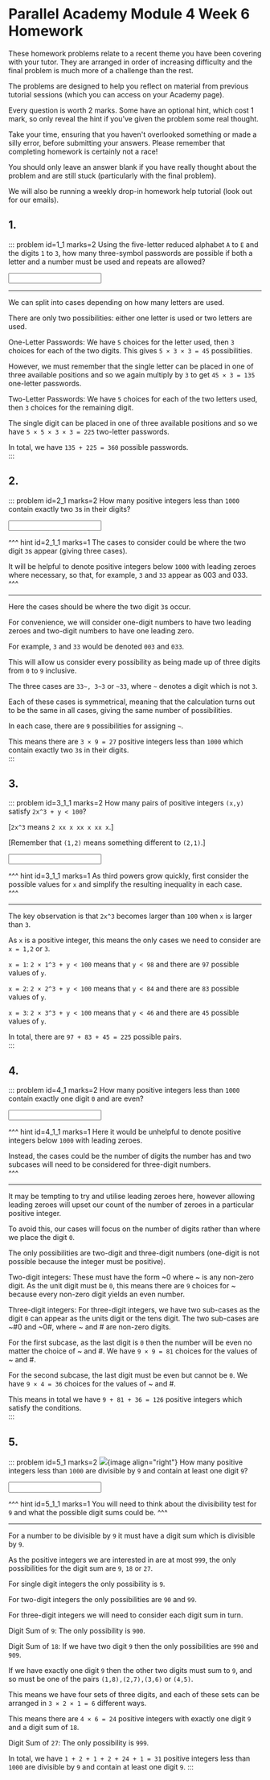 # Parallel Academy Module 4 Week 6 Homework

These homework problems relate to a recent theme you have been covering with your tutor. They are arranged in order of increasing difficulty and the final problem is much more of a challenge than the rest.  

The problems are designed to help you reflect on material from previous tutorial sessions (which you can access on your Academy page).  

Every question is worth 2 marks. Some have an optional hint, which cost 1 mark, so only reveal the hint if you’ve given the problem some real thought.   

Take your time, ensuring that you haven't overlooked something or made a silly error, before submitting your answers. Please remember that completing homework is certainly not a race!  

You should only leave an answer blank if you have really thought about the problem and are still stuck (particularly with the final problem).  

We will also be running a weekly drop-in homework help tutorial (look out for our emails).  


## 1.
::: problem id=1_1 marks=2
Using the five-letter reduced alphabet `A` to `E` and the digits `1` to `3`, how many three-symbol passwords are possible if both a letter and a number must be used and repeats are allowed?  

<input type="number" solution="360"/>  

---

We can split into cases depending on how many letters are used.  

There are only two possibilities: either one letter is used or two letters are used.  

One-Letter Passwords: We have `5` choices for the letter used, then `3` choices for each of the two digits. This gives `5 × 3 × 3 = 45` possibilities.  

However, we must remember that the single letter can be placed in one of three available positions and so we again multiply by `3` to get `45 × 3 = 135` one-letter passwords.  

Two-Letter Passwords: We have `5` choices for each of the two letters used, then `3` choices for the remaining digit.  

The single digit can be placed in one of three available positions and so we have `5 × 5 × 3 × 3 = 225` two-letter passwords.  

In total, we have `135 + 225 = 360` possible passwords.  
:::


## 2.
::: problem id=2_1 marks=2
How many positive integers less than `1000` contain exactly two `3`s in their digits?  

<input type="number" solution="27"/>

^^^ hint id=2_1_1 marks=1
The cases to consider could be where the two digit `3`s appear (giving three cases).  

It will be helpful to denote positive integers below `1000` with leading zeroes where necessary, so that, for example, `3` and `33` appear as 003 and 033.  
^^^

---

Here the cases should be where the two digit `3`s occur.  

For convenience, we will consider one-digit numbers to have two leading zeroes and two-digit numbers to have one leading zero.  

For example, `3` and `33` would be denoted `003` and `033`.  

This will allow us consider every possibility as being made up of three digits from `0` to `9` inclusive.  

The three cases are `33~, 3~3` or `~33`, where `~` denotes a digit which is not `3`.  

Each of these cases is symmetrical, meaning that the calculation turns out to be the same in all cases, giving the same number of possibilities.  

In each case, there are `9` possibilities for assigning `~`.  

This means there are `3 × 9 = 27` positive integers less than `1000` which contain exactly two `3`s in their digits.  
:::


## 3.
::: problem id=3_1_1 marks=2
How many pairs of positive integers `(x,y)` satisfy `2x^3 + y < 100`?  

[`2x^3` means `2 xx x xx x xx x`.]  

[Remember that `(1,2)` means something different to `(2,1)`.]  
 
<input type="number" solution="225"/>  

^^^ hint id=3_1_1 marks=1
As third powers grow quickly, first consider the possible values for `x` and simplify the resulting inequality in each case.  
^^^

---

The key observation is that `2x^3` becomes larger than `100` when `x` is larger than `3`.  
 
As `x` is a positive integer, this means the only cases we need to consider are `x = 1,2` or `3`.  

`x = 1`: `2 × 1^3 + y < 100` means that `y < 98` and there are `97` possible values of `y`.  

`x = 2`: `2 × 2^3 + y < 100` means that `y < 84` and there are `83` possible values of `y`.  

`x = 3`: `2 × 3^3 + y < 100` means that `y < 46` and there are `45` possible values of `y`.  

In total, there are `97 + 83 + 45 = 225` possible pairs.  
:::


## 4.
::: problem id=4_1 marks=2
How many positive integers less than `1000` contain exactly one digit `0` and are even?  

<input type="number" solution="126"/> 

^^^ hint id=4_1_1 marks=1
Here it would be unhelpful to denote positive integers below `1000` with leading zeroes.  

Instead, the cases could be the number of digits the number has and two subcases will need to be considered for three-digit numbers.  
^^^

---
It may be tempting to try and utilise leading zeroes here, however allowing leading zeroes will upset our count of the number of zeroes in a particular positive integer.  

To avoid this, our cases will focus on the number of digits rather than where we place the digit `0`.  

The only possibilities are two-digit and three-digit numbers (one-digit is not possible because the integer must be positive).  

Two-digit integers: These must have the form ~0 where ~ is any non-zero digit. As the unit digit must be `0`, this means there are `9` choices for ~ because every non-zero digit yields an even number.  

Three-digit integers: For three-digit integers, we have two sub-cases as the digit `0` can appear as the units digit or the tens digit. The two sub-cases are ~#0 and ~0#, where ~ and # are non-zero digits.  
 
For the first subcase, as the last digit is `0` then the number will be even no matter the choice of ~ and #. We have `9 × 9 = 81` choices for the values of ~ and #.  

For the second subcase, the last digit must be even but cannot be `0`. We have `9 × 4 = 36` choices for the values of ~ and #.  

This means in total we have `9 + 81 + 36 = 126` positive integers which satisfy the conditions.  
:::


## 5.
::: problem id=5_1 marks=2
![](/resources/academy-4-week-2/4-skull.png){image align="right"} 
How many positive integers less than `1000` are divisible by `9` and contain at least one digit `9`?  

<input type="number" solution="31"/> 

^^^ hint id=5_1_1 marks=1
You will need to think about the divisibility test for `9` and what the possible digit sums could be.
^^^

---

For a number to be divisible by `9` it must have a digit sum which is divisible by `9`.  

As the positive integers we are interested in are at most `999`, the only possibilities for the digit sum are `9`, `18` or `27`.  

For single digit integers the only possibility is `9`.  

For two-digit integers the only possibilities are `90` and `99`.  
 
For three-digit integers we will need to consider each digit sum in turn.  

Digit Sum of `9`: The only possibility is `900`.  

Digit Sum of `18`: If we have two digit `9` then the only possibilities are `990` and `909`.  

If we have exactly one digit `9` then the other two digits must sum to `9`, and so must be one of the pairs `(1,8),(2,7),(3,6)` or `(4,5)`.  

This means we have four sets of three digits, and each of these sets can be arranged in `3 × 2 × 1 = 6` different ways.  

This means there are `4 × 6 = 24` positive integers with exactly one digit `9` and a digit sum of `18`.

Digit Sum of `27`: The only possibility is `999`.  

In total, we have `1 + 2 + 1 + 2 + 24 + 1 = 31` positive integers less than `1000` are divisible by `9` and contain at least one digit `9`.
:::
